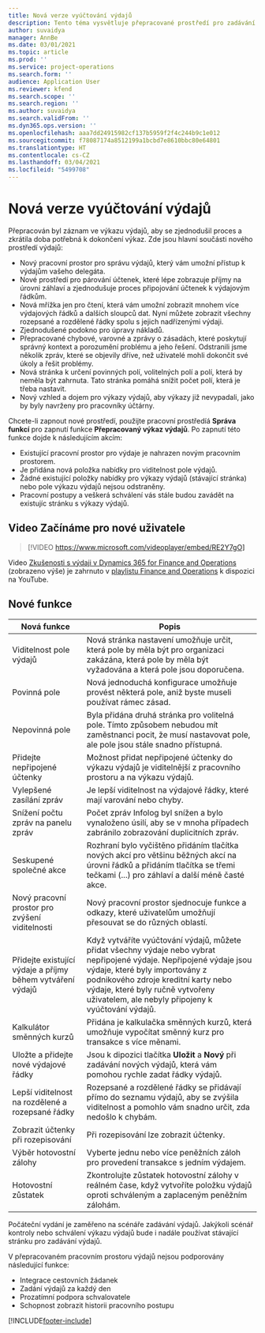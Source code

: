 ```yaml
---
title: Nová verze vyúčtování výdajů
description: Tento téma vysvětluje přepracované prostředí pro zadávání vyúčtování výdajů.
author: suvaidya
manager: AnnBe
ms.date: 03/01/2021
ms.topic: article
ms.prod: ''
ms.service: project-operations
ms.search.form: ''
audience: Application User
ms.reviewer: kfend
ms.search.scope: ''
ms.search.region: ''
ms.author: suvaidya
ms.search.validFrom: ''
ms.dyn365.ops.version: ''
ms.openlocfilehash: aaa7dd24915982cf137b5959f2f4c244b9c1e012
ms.sourcegitcommit: f78087174a8512199a1bcbd7e8610bbc80e64801
ms.translationtype: HT
ms.contentlocale: cs-CZ
ms.lasthandoff: 03/04/2021
ms.locfileid: "5499708"
---
```

# <a name="expense-reports-reimagined"></a>Nová verze vyúčtování výdajů

Přepracován byl záznam ve výkazu výdajů, aby se zjednodušil proces a zkrátila doba potřebná k dokončení výkaz. Zde jsou hlavní součásti nového prostředí výdajů:

- Nový pracovní prostor pro správu výdajů, který vám umožní přístup k výdajům vašeho delegáta.
- Nové prostředí pro párování účtenek, které lépe zobrazuje příjmy na úrovni záhlaví a zjednodušuje proces připojování účtenek k výdajovým řádkům.
- Nová mřížka jen pro čtení, která vám umožní zobrazit mnohem více výdajových řádků a dalších sloupců dat. Nyní můžete zobrazit všechny rozepsané a rozdělené řádky spolu s jejich nadřízenými výdaji.
- Zjednodušené podokno pro úpravy nákladů.
- Přepracované chybové, varovné a zprávy o zásadách, které poskytují správný kontext a porozumění problému a jeho řešení. Odstranili jsme několik zpráv, které se objevily dříve, než uživatelé mohli dokončit své úkoly a řešit problémy.
- Nová stránka k určení povinných polí, volitelných polí a polí, která by neměla být zahrnuta. Tato stránka pomáhá snížit počet polí, která je třeba nastavit.
- Nový vzhled a dojem pro výkazy výdajů, aby výkazy již nevypadali, jako by byly navrženy pro pracovníky účtárny.

Chcete-li zapnout nové prostředí, použijte pracovní prostředíá **Správa funkcí** pro zapnutí funkce **Přepracovaný výkaz výdajů**. Po zapnutí této funkce dojde k následujícím akcím:

- Existující pracovní prostor pro výdaje je nahrazen novým pracovním prostorem.
- Je přidána nová položka nabídky pro viditelnost pole výdajů.
- Žádné existující položky nabídky pro výkazy výdajů (stávající stránka) nebo pole výkazu výdajů nejsou odstraněny.
- Pracovní postupy a veškerá schválení vás stále budou zavádět na existujíc stránku s výkazy výdajů.

## <a name="getting-started-video-for-new-users"></a>Video Začínáme pro nové uživatele

> [!VIDEO https://www.microsoft.com/videoplayer/embed/RE2Y7gO]

Video [Zkušenosti s výdaji v Dynamics 365 for Finance and Operations](https://youtu.be/Ocy-MsTvEE0) (zobrazeno výše) je zahrnuto v [playlistu Finance and Operations](https://www.youtube.com/playlist?list=PLcakwueIHoT_SYfIaPGoOhloFoCXiUSyW) k dispozici na YouTube.

## <a name="new-features"></a>Nové funkce

| Nová funkce | Popis |
|---|----|
| Viditelnost pole výdajů | Nová stránka nastavení umožňuje určit, která pole by měla být pro organizaci zakázána, která pole by měla být vyžadována a která pole jsou doporučena. |
| Povinná pole | Nová jednoduchá konfigurace umožňuje provést některá pole, aniž byste museli používat rámec zásad. |
| Nepovinná pole | Byla přidána druhá stránka pro volitelná pole. Tímto způsobem nebudou mít zaměstnanci pocit, že musí nastavovat pole, ale pole jsou stále snadno přístupná. |
| Přidejte nepřipojené účtenky | Možnost přidat nepřipojené účtenky do výkazu výdajů je viditelnější z pracovního prostoru a na výkazu výdajů. |
| Vylepšené zasílání zpráv | Je lepší viditelnost na výdajové řádky, které mají varování nebo chyby. |
| Snížení počtu zpráv na panelu zpráv| Počet zpráv Infolog byl snížen a bylo vynaloženo úsilí, aby se v mnoha případech zabránilo zobrazování duplicitních zpráv. |
| Seskupené společné akce | Rozhraní bylo vyčištěno přidáním tlačítka nových akcí pro většinu běžných akcí na úrovni řádků a přidáním tlačítka se třemi tečkami (...) pro záhlaví a další méně časté akce. |
| Nový pracovní prostor pro zvýšení viditelnosti | Nový pracovní prostor sjednocuje funkce a odkazy, které uživatelům umožňují přesouvat se do různých oblastí. |
| Přidejte existující výdaje a příjmy během vytváření výdajů | Když vytváříte vyúčtování výdajů, můžete přidat všechny výdaje nebo vybrat nepřipojené výdaje. Nepřipojené výdaje jsou výdaje, které byly importovány z podnikového zdroje kreditní karty nebo výdaje, které byly ručně vytvořeny uživatelem, ale nebyly připojeny k vyúčtování výdajů.|
| Kalkulátor směnných kurzů | Přidána je kalkulačka směnných kurzů, která umožňuje vypočítat směnný kurz pro transakce s více měnami. |
| Uložte a přidejte nové výdajové řádky | Jsou k dipozici tlačítka **Uložit** a **Nový** při zadávání nových výdajů, která vám pomohou rychle zadat řádky výdajů. |
| Lepší viditelnost na rozdělené a rozepsané řádky | Rozepsané a rozdělené řádky se přidávají přímo do seznamu výdajů, aby se zvýšila viditelnost a pomohlo vám snadno určit, zda nedošlo k chybám. |
| Zobrazit účtenky při rozepisování | Při rozepisování lze zobrazit účtenky. |
| Výběr hotovostní zálohy | Vyberte jednu nebo více peněžních záloh pro provedení transakce s jedním výdajem. |
| Hotovostní zůstatek | Zkontrolujte zůstatek hotovostní zálohy v reálném čase, když vytvoříte položku výdajů oproti schváleným a zaplaceným peněžním zálohám. |

Počáteční vydání je zaměřeno na scénáře zadávání výdajů. Jakýkoli scénář kontroly nebo schválení výkazu výdajů bude i nadále používat stávající stránku pro zadávání výdajů.

V přepracovaném pracovním prostoru výdajů nejsou podporovány následující funkce:

- Integrace cestovních žádanek
- Zadání výdajů za každý den
- Prozatímní podpora schvalovatele
- Schopnost zobrazit historii pracovního postupu


[!INCLUDE[footer-include](../includes/footer-banner.md)]
